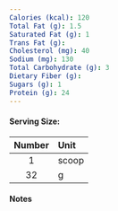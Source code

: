 ```yaml
---
Calories (kcal): 120
Total Fat (g): 1.5
Saturated Fat (g): 1
Trans Fat (g):
Cholesterol (mg): 40
Sodium (mg): 130
Total Carbohydrate (g): 3
Dietary Fiber (g):
Sugars (g): 1
Protein (g): 24
---
```

#### Serving Size:

| Number | Unit  |
| :----: | :---- |
|   1    | scoop |
|   32   | g     |
#### Notes